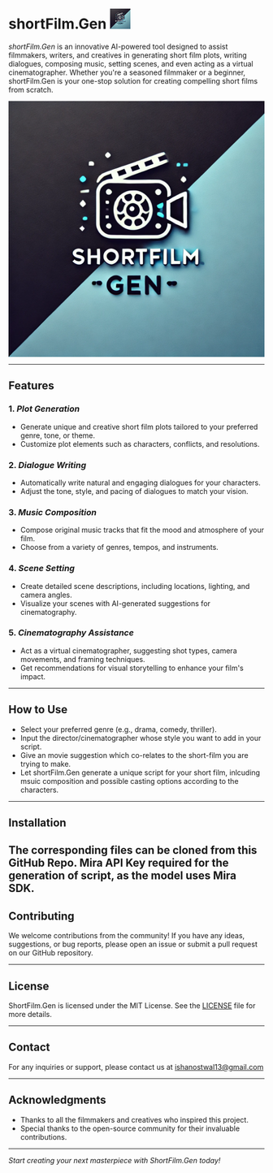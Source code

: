 # shortFilm.Gen <img src="ShortFilmGen.jpg" alt="" width="40"/>


*shortFilm.Gen* is an innovative AI-powered tool designed to assist filmmakers, writers, and creatives in generating short film plots, writing dialogues, composing music, setting scenes, and even acting as a virtual cinematographer. Whether you're a seasoned filmmaker or a beginner, shortFilm.Gen is your one-stop solution for creating compelling short films from scratch.

<center><img src="ShortFilmGen.jpg" alt="ShortFilmGen" width="600" align="center"/></center>

---

## Features

### 1. *Plot Generation*
   - Generate unique and creative short film plots tailored to your preferred genre, tone, or theme.
   - Customize plot elements such as characters, conflicts, and resolutions.

### 2. *Dialogue Writing*
   - Automatically write natural and engaging dialogues for your characters.
   - Adjust the tone, style, and pacing of dialogues to match your vision.

### 3. *Music Composition*
   - Compose original music tracks that fit the mood and atmosphere of your film.
   - Choose from a variety of genres, tempos, and instruments.

### 4. *Scene Setting*
   - Create detailed scene descriptions, including locations, lighting, and camera angles.
   - Visualize your scenes with AI-generated suggestions for cinematography.

### 5. *Cinematography Assistance*
   - Act as a virtual cinematographer, suggesting shot types, camera movements, and framing techniques.
   - Get recommendations for visual storytelling to enhance your film's impact.

---

## How to Use
- Select your preferred genre (e.g., drama, comedy, thriller).
- Input the director/cinematographer whose style you want to add in your script.
- Give an movie suggestion which co-relates to the short-film you are trying to make.
- Let shortFilm.Gen generate a unique script for your short film, inlcuding msuic composition and possible casting options according to the characters.

---

## Installation

The corresponding files can be cloned from this GitHub Repo.
Mira API Key required for the generation of script, as the model uses Mira SDK.
---


## Contributing

We welcome contributions from the community! If you have any ideas, suggestions, or bug reports, please open an issue or submit a pull request on our GitHub repository.

---

## License

ShortFilm.Gen is licensed under the MIT License. See the [LICENSE](LICENSE) file for more details.

---

## Contact

For any inquiries or support, please contact us at ishanostwal13@gmail.com

---

## Acknowledgments

- Thanks to all the filmmakers and creatives who inspired this project.
- Special thanks to the open-source community for their invaluable contributions.

---

*Start creating your next masterpiece with ShortFilm.Gen today!* 
